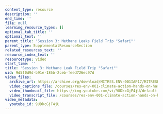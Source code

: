 ```yaml
---
content_type: resource
description: ''
end_time: ''
file: null
learning_resource_types: []
optional_tab_title: ''
optional_text: ''
parent_title: 'Session 3: Methane Leaks Field Trip "Safari"'
parent_type: SupplementalResourceSection
related_resources_text: ''
resource_index_text: ''
resourcetype: Video
start_time: ''
title: 'Session 3: Methane Leak Field Trip "Safari"'
uid: 9d5f0d9d-b91e-186b-2ceb-feed726ec97d
video_files:
  archive_url: https://archive.org/download/MITRES.ENV-001IAP17/MITRESENV_001IAP17_3-0_Leak_Safari_300k.mp4
  video_captions_file: /courses/res-env-001-climate-action-hands-on-harnessing-science-with-communities-to-cut-carbon-january-iap-2017/85d7483c3a3d5a12a470f87dbeacde28_9UDkcGjF4jU.vtt
  video_thumbnail_file: https://img.youtube.com/vi/9UDkcGjF4jU/default.jpg
  video_transcript_file: /courses/res-env-001-climate-action-hands-on-harnessing-science-with-communities-to-cut-carbon-january-iap-2017/7097be92c5a5b02849107e7d44552c31_9UDkcGjF4jU.pdf
video_metadata:
  youtube_id: 9UDkcGjF4jU
---
```

